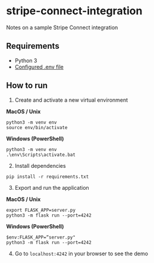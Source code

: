 # stripe-connect-integration
Notes on a sample Stripe Connect integration

## Requirements

- Python 3
- [Configured .env file](../README.md)

## How to run

1. Create and activate a new virtual environment

**MacOS / Unix**

```
python3 -m venv env
source env/bin/activate
```

**Windows (PowerShell)**

```
python3 -m venv env
.\env\Scripts\activate.bat
```

2. Install dependencies

```
pip install -r requirements.txt
```

3. Export and run the application

**MacOS / Unix**

```
export FLASK_APP=server.py
python3 -m flask run --port=4242
```

**Windows (PowerShell)**

```
$env:FLASK_APP=“server.py"
python3 -m flask run --port=4242
```

4. Go to `localhost:4242` in your browser to see the demo
